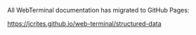 All WebTerminal documentation has migrated to GitHub Pages:

https://jcrites.github.io/web-terminal/structured-data